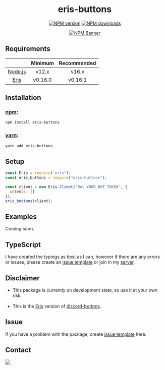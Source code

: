 <div align="center">
  <h1>eris-buttons</h1>
  <p>
    <a href="https://www.npmjs.com/package/eris-buttons"><img src="https://img.shields.io/npm/v/eris-buttons?maxAge=3600" alt="NPM version" /></a>
    <a href="https://www.npmjs.com/package/eris-buttons"><img src="https://img.shields.io/npm/dt/eris-buttons?maxAge=3600" alt="NPM downloads" /></a>
  </p>
  <p>
    <a href="https://www.npmjs.com/package/eris-buttons"><img src="https://nodei.co/npm/eris-buttons.png?downloads=true&stars=true" alt="NPM Banner"></a>
  </p>
</div>

## Requirements

|                                        | Minimum | Recommended |
| :------------------------------------: | :-----: | :---------: |
|     [Node.js](https://nodejs.org)      |  v12.x  |    v16.x    |
| [Eris](https://npmjs.org/package/eris) | v0.16.0 |   v0.16.1   |

## Installation

### [npm](https://npmjs.com):

```sh
npm install eris-buttons
```

### [yarn](https://yarnpkg.com):

```sh
yarn add eris-buttons
```

## Setup

```js
const Eris = require("eris");
const eris_buttons = require("eris-buttons");

const client = new Eris.Client("Bot YOUR_BOT_TOKEN", {
  intents: []
});
eris_buttons(client);
```

## Examples

Coming soon.

## TypeScript

I have created the typings as best as I can, however if there are any errors or issues, please create an [issue template](https://github.com/mat-3884/eris-buttons/issues) or join in my [server](https://discord.gg/KJk64ZNwUF).

## Disclaimer

- This package is currently on development state, so use it at your own risk.
  <br><br>
- This is the [Eris](https://npmjs.com/package/eris) version of [discord-buttons](https://npmjs.com/package/discord-buttons).

## Issue

If you have a problem with the package, create [issue template](https://github.com/mat-3884/eris-buttons/issues) here.

## Contact

<a href="https://discord.gg/KJk64ZNwUF"><img src="https://discord.com/api/guilds/912177124805312532/widget.png?style=banner1"></a>
